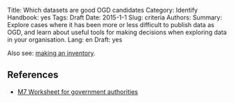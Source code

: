 Title: Which datasets are good OGD candidates
Category: Identify
Handbook: yes
Tags: Draft
Date: 2015-1-1
Slug: criteria
Authors:
Summary: Explore cases where it has been more or less difficult to publish data as OGD, and learn about useful tools for making decisions when exploring data in your organisation.
Lang: en
Draft: yes


Also see: [making an inventory](inventory).

## References

- [M7 Worksheet for government authorities](/ref-m7-recht-arbeitshilfe-en)
